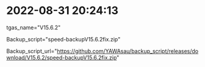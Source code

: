 # 2022-08-31 20:24:13

tgas_name="V15.6.2"

Backup_script="speed-backupV15.6.2fix.zip"

Backup_script_url="https://github.com/YAWAsau/backup_script/releases/download/V15.6.2/speed-backupV15.6.2fix.zip"
